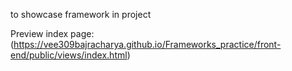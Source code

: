 to showcase framework in project

Preview index page: (https://vee309bajracharya.github.io/Frameworks_practice/front-end/public/views/index.html)
